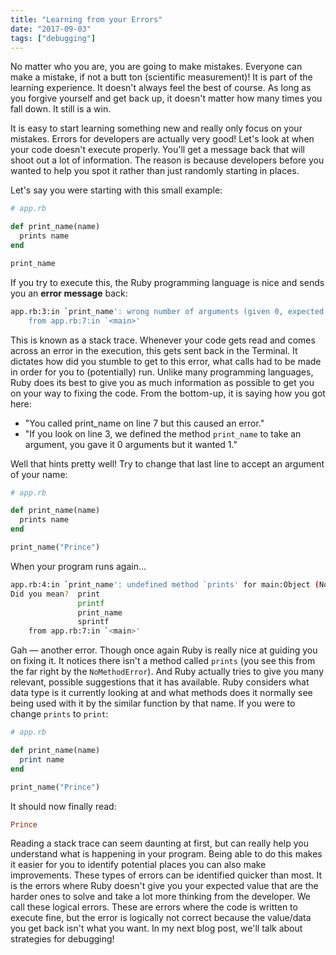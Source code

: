 ```yaml
---
title: "Learning from your Errors"
date: "2017-09-03"
tags: ["debugging"]
---
```


No matter who you are, you are going to make mistakes. Everyone can make a mistake, if not
a butt ton (scientific measurement)! It is part of the learning experience. It doesn't always feel the best of course.
As long as you forgive yourself and get back up, it doesn't matter how many times you fall down. It still is a win.

It is easy to start learning something new and really only focus on your mistakes. 
Errors for developers are actually very good! Let's look at when your code doesn't execute properly. 
You'll get a message back that will shoot out a lot of information. 
The reason is because developers before you wanted to help you spot it rather than just randomly starting in places.

Let's say you were starting with this small example:

```ruby
# app.rb

def print_name(name)
  prints name
end

print_name
```

If you try to execute this, the Ruby programming language is nice and sends you an **error message** back:

```bash
app.rb:3:in `print_name': wrong number of arguments (given 0, expected 1) (ArgumentError)
	from app.rb:7:in `<main>'
```

This is known as a stack trace. Whenever your code gets read and comes across an error in the execution, this
gets sent back in the Terminal. It dictates how did you stumble to get to this error, what calls had to be
made in order for you to (potentially) run. Unlike many programming languages, Ruby does its best to give you as much
information as possible to get you on your way to fixing the code. From the bottom-up, it is saying how you got here:

- "You called print_name on line 7 but this caused an error."
- "If you look on line 3, we defined the method `print_name` to take an argument, you gave it 0
arguments but it wanted 1."

Well that hints pretty well! Try to change that last line to accept an argument of your name:

```ruby
# app.rb

def print_name(name)
  prints name
end

print_name("Prince")
```

When your program runs again...

```bash
app.rb:4:in `print_name': undefined method `prints' for main:Object (NoMethodError)
Did you mean?  print
               printf
               print_name
               sprintf
	from app.rb:7:in `<main>'
```

Gah &#8212; another error. Though once again Ruby is really nice at guiding you on fixing it. It notices
there isn't a method called `prints` (you see this from the far right by the `NoMethodError`). And Ruby
actually tries to give you many relevant, possible suggestions that it has available. Ruby considers what
data type is it currently looking at and what methods does it normally see being used with it by the similar
function by that name. If you were to change `prints` to `print`:

```ruby
# app.rb

def print_name(name)
  print name
end

print_name("Prince")
```

It should now finally read:

```ruby
Prince
```

Reading a stack trace can seem daunting at first, but can really help you understand what is happening in your program.
Being able to do this makes it easier for you to identify potential places you can also make improvements.
These types of errors can be identified quicker than most. It is the errors where Ruby doesn't give you
your expected value that are the harder ones to solve and take a lot more thinking from the developer. We 
call these logical errors. These are errors where the code is written to execute fine, but the error is logically
not correct because the value/data you get back isn't what you want. In my next blog post, we'll talk about 
strategies for debugging!